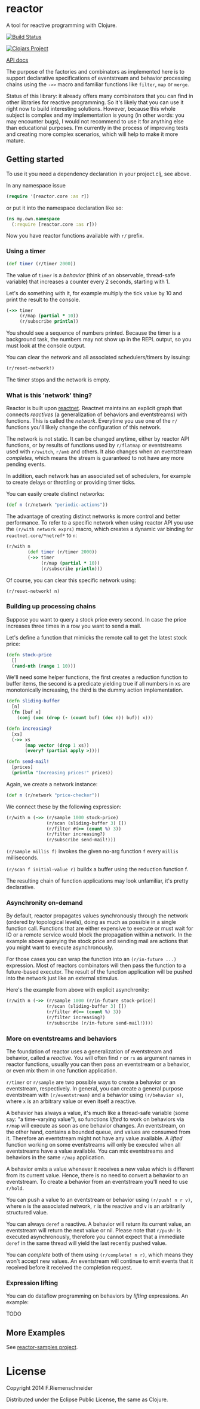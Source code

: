 # reactor

A tool for reactive programming with Clojure.

[![Build Status](https://travis-ci.org/friemen/reactor.png?branch=master)](https://travis-ci.org/friemen/reactor)

[![Clojars Project](http://clojars.org/reactor/latest-version.svg)](http://clojars.org/reactor)

[API docs](http://friemen.github.com/reactor)

The purpose of the factories and combinators as implemented here 
is to support declarative specifications of eventstream and behavior
processing chains using the `->>` macro and familiar functions
like `filter`, `map` or `merge`.

Status of this library: it already offers many combinators that you
can find in other libraries for reactive programming. So it's likely
that you can use it right now to build interesting solutions. However,
because this whole subject is complex and my implementation is young
(in other words: you may encounter bugs), I would not recommend to use
it for anything else than educational purposes.  I'm currently in the
process of improving tests and creating more complex scenarios, which
will help to make it more mature.


## Getting started

To use it you need a dependency declaration in your project.clj, see above.

In any namespace issue

```clojure
(require '[reactor.core :as r])
```

or put it into the namespace declaration like so:

```clojure
(ns my.own.namespace
  (:require [reactor.core :as r]))
```

Now you have reactor functions available with `r/` prefix.


### Using a timer

```clojure
(def timer (r/timer 2000))
```

The value of `timer` is a *behavior* (think of an observable,
thread-safe variable) that increases a counter every 2
seconds, starting with 1.

Let's do something with it, for example multiply the tick value by 10
and print the result to the console.

```clojure
(->> timer
     (r/map (partial * 10))
     (r/subscribe println))
```

You should see a sequence of numbers printed. Because the timer is a
background task, the numbers may not show up in the REPL output, so
you must look at the console output.

You can clear the *network* and all associated schedulers/timers
by issuing:

```clojure
(r/reset-network!)
```

The timer stops and the network is empty.


### What is this 'network' thing?

Reactor is built upon
[reactnet](https://github.com/friemen/reactnet). Reactnet maintains an
explicit graph that connects *reactives* (a generalization of
behaviors and eventstreams) with functions. This is called the *network*.
Everytime you use one of the `r/` functions you'll likely change the
configuration of this network.

The network is not static. It can be changed anytime, either by
reactor API functions, or by results of functions used by `r/flatmap`
or eventstreams used with `r/switch`, `r/amb` and others. It also
changes when an eventstream *completes*, which means the stream is
guaranteed to not have any more pending events. 

In addition, each network has an associated set of schedulers, for
example to create delays or throttling or providing timer ticks.

You can easily create distinct networks:

```clojure
(def n (r/network "periodic-actions"))
```

The advantage of creating distinct networks is more control and better
performance.  To refer to a specific network when using reactor API
you use the `(r/with network exprs)` macro, which creates a dynamic
var binding for `reactnet.core/*netref*` to `n`:

```clojure
(r/with n
        (def timer (r/timer 2000))
		(->> timer
			 (r/map (partial * 10))
		     (r/subscribe println)))
```

Of course, you can clear this specific network using:

```clojure
(r/reset-network! n)
```

### Building up processing chains

Suppose you want to query a stock price every second. In case the
price increases three times in a row you want to send a mail.

Let's define a function that mimicks the remote call to get the
latest stock price:

```clojure
(defn stock-price
  []
  (rand-nth (range 1 10)))
```

We'll need some helper functions, the first creates a reduction
function to buffer items, the second is a predicate yielding true if
all numbers in xs are monotonically increasing, the third is the dummy
action implementation.

```clojure
(defn sliding-buffer
  [n]
  (fn [buf x]
    (conj (vec (drop (- (count buf) (dec n)) buf)) x)))

(defn increasing?
  [xs]
  (->> xs
       (map vector (drop 1 xs))
       (every? (partial apply >))))

(defn send-mail!
  [prices]
  (println "Increasing prices!" prices))
```

Again, we create a network instance:

```clojure
(def n (r/network "price-checker"))
```

We connect these by the following expression:


```clojure
(r/with n (->> (r/sample 1000 stock-price)
               (r/scan (sliding-buffer 3) [])
               (r/filter #(>= (count %) 3))
               (r/filter increasing?)
               (r/subscribe send-mail!)))
```

`(r/sample millis f)` invokes the given no-arg function `f` every
`millis` milliseconds.

`(r/scan f initial-value r)` buildx a buffer using the reduction function f.

The resulting chain of function applications may look unfamiliar,
it's pretty declarative.


### Asynchronity on-demand

By default, reactor propagates values synchronously through the
network (ordered by topological levels), doing as much as possible in
a single function call. Functions that are either expensive to execute
or must wait for IO or a remote service would block the propagation
within a network. In the example above querying the stock price and
sending mail are actions that you might want to execute
asynchronously.

For those cases you can wrap the function into an `(r/in-future ...)`
expression. Most of reactors combinators will then pass the function
to a future-based executor. The result of the function application
will be pushed into the network just like an external stimulus.

Here's the example from above with explicit asynchronity:

```clojure
(r/with n (->> (r/sample 1000 (r/in-future stock-price))
               (r/scan (sliding-buffer 3) [])
               (r/filter #(>= (count %) 3))
               (r/filter increasing?)
               (r/subscribe (r/in-future send-mail!))))
```


### More on eventstreams and behaviors

The foundation of reactor uses a generalization of eventstream and
behavior, called a *reactive*. You will often find `r` or `rs` as
argument names in reactor functions, usually you can then pass an
eventstream or a behavior, or even mix them in one function
application.

`r/timer` or `r/sample` are two possible ways to create a behavior or
an eventstream, respectively. In general, you can create a general
purpose eventstream with `(r/eventstream)` and a behavior using
`(r/behavior x)`, where `x` is an arbitrary value or even itself a
reactive.

A behavior has always a value, it's much like a thread-safe variable
(some say: "a time-varying value"), so functions *lifted* to work on
behaviors via `r/map` will execute as soon as one behavior changes. An
eventstream, on the other hand, contains a bounded queue, and values
are consumed from it. Therefore an eventstream might not have any
value available.  A *lifted* function working on some eventstreams
will only be executed when all eventstreams have a value
available. You can mix eventstreams and behaviors in the same `r/map`
application.

A behavior emits a value whenever it receives a new value which is
different from its current value. Hence, there is no need to convert a
behavior to an eventstream. To create a behavior from an eventstream
you'll need to use `r/hold`.

You can push a value to an eventstream or behavior using `(r/push! n r
v)`, where `n` is the associated network, `r` is the reactive and `v`
is an arbitrarily structured value.

You can always `deref` a reactive. A behavior will return its current
value, an eventstream will return the next value or nil. Please note
that `r/push!` is executed asynchronously, therefore you cannot expect
that a immediate `deref` in the same thread will yield the last
recently pushed value.

You can *complete* both of them using `(r/complete! n r)`, which means
they won't accept new values. An eventstream will continue to emit
events that it received before it received the completion request.

### Expression lifting

You can do dataflow programming on behaviors by *lifting*
expressions. An example:

TODO


## More Examples

See [reactor-samples project](https://github.com/friemen/reactor-samples).



# License

Copyright 2014 F.Riemenschneider

Distributed under the Eclipse Public License, the same as Clojure.

